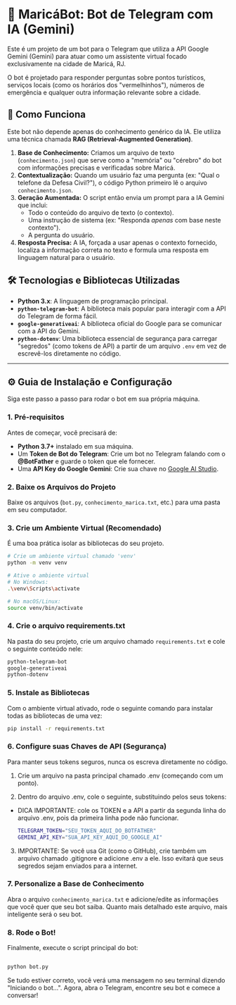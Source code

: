 ﻿# 🤖 MaricáBot: Bot de Telegram com IA (Gemini)

Este é um projeto de um bot para o Telegram que utiliza a API Google Gemini (Gemini) para atuar como um assistente virtual focado exclusivamente na cidade de Maricá, RJ.

O bot é projetado para responder perguntas sobre pontos turísticos, serviços locais (como os horários dos "vermelhinhos"), números de emergência e qualquer outra informação relevante sobre a cidade.

## 🚀 Como Funciona

Este bot não depende apenas do conhecimento genérico da IA. Ele utiliza uma técnica chamada **RAG (Retrieval-Augmented Generation)**.

1.  **Base de Conhecimento:** Criamos um arquivo de texto (`conhecimento.json`) que serve como a "memória" ou "cérebro" do bot com informações precisas e verificadas sobre Maricá.
2.  **Contextualização:** Quando um usuário faz uma pergunta (ex: "Qual o telefone da Defesa Civil?"), o código Python primeiro lê o arquivo `conhecimento.json`.
3.  **Geração Aumentada:** O script então envia um prompt para a IA Gemini que inclui:
    * Todo o conteúdo do arquivo de texto (o contexto).
    * Uma instrução de sistema (ex: "Responda *apenas* com base neste contexto").
    * A pergunta do usuário.
4.  **Resposta Precisa:** A IA, forçada a usar apenas o contexto fornecido, localiza a informação correta no texto e formula uma resposta em linguagem natural para o usuário.

## 🛠️ Tecnologias e Bibliotecas Utilizadas

* **Python 3.x**: A linguagem de programação principal.
* **`python-telegram-bot`**: A biblioteca mais popular para interagir com a API do Telegram de forma fácil.
* **`google-generativeai`**: A biblioteca oficial do Google para se comunicar com a API do Gemini.
* **`python-dotenv`**: Uma biblioteca essencial de segurança para carregar "segredos" (como tokens de API) a partir de um arquivo `.env` em vez de escrevê-los diretamente no código.

---

## ⚙️ Guia de Instalação e Configuração

Siga este passo a passo para rodar o bot em sua própria máquina.

### 1. Pré-requisitos

Antes de começar, você precisará de:
* **Python 3.7+** instalado em sua máquina.
* Um **Token de Bot do Telegram**: Crie um bot no Telegram falando com o **@BotFather** e guarde o token que ele fornecer.
* Uma **API Key do Google Gemini**: Crie sua chave no [Google AI Studio](https://aistudio.google.com/app/apikey).

### 2. Baixe os Arquivos do Projeto

Baixe os arquivos (`bot.py`, `conhecimento_marica.txt`, etc.) para uma pasta em seu computador.

### 3. Crie um Ambiente Virtual (Recomendado)

É uma boa prática isolar as bibliotecas do seu projeto.

```bash
# Crie um ambiente virtual chamado 'venv'
python -m venv venv

# Ative o ambiente virtual
# No Windows:
.\venv\Scripts\activate

# No macOS/Linux:
source venv/bin/activate
```
### 4. Crie o arquivo requirements.txt

Na pasta do seu projeto, crie um arquivo chamado ```requirements.txt``` e cole o seguinte conteúdo nele:

```bash
python-telegram-bot
google-generativeai
python-dotenv
```
### 5. Instale as Bibliotecas

Com o ambiente virtual ativado, rode o seguinte comando para instalar todas as bibliotecas de uma vez:

```Bash
pip install -r requirements.txt
```
### 6. Configure suas Chaves de API (Segurança)

Para manter seus tokens seguros, nunca os escreva diretamente no código.

1. Crie um arquivo na pasta principal chamado .env (começando com um ponto).

2. Dentro do arquivo .env, cole o seguinte, substituindo pelos seus tokens:
- DICA IMPORTANTE: cole os TOKEN e a API a partir da segunda linha do arquivo .env, pois da primeira linha pode não funcionar.

    ```Bash
    TELEGRAM_TOKEN="SEU_TOKEN_AQUI_DO_BOTFATHER"
    GEMINI_API_KEY="SUA_API_KEY_AQUI_DO_GOOGLE_AI"
    ```

3. IMPORTANTE: Se você usa Git (como o GitHub), crie também um arquivo chamado .gitignore e adicione .env a ele. Isso evitará que seus segredos sejam enviados para a internet.

### 7. Personalize a Base de Conhecimento

Abra o arquivo ```conhecimento_marica.txt``` e adicione/edite as informações que você quer que seu bot saiba. Quanto mais detalhado este arquivo, mais inteligente será o seu bot.

### 8. Rode o Bot!

Finalmente, execute o script principal do bot:

```Bash

python bot.py
```

Se tudo estiver correto, você verá uma mensagem no seu terminal dizendo "Iniciando o bot...". Agora, abra o Telegram, encontre seu bot e comece a conversar!
